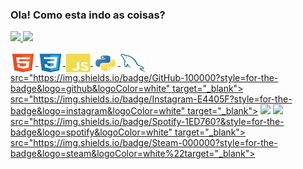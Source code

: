 ### Ola! Como esta indo as coisas? 


<!--
**lucianosavi/lucianosavi** is a ✨ _special_ ✨ repository because its `README.md` (this file) appears on your GitHub profile.

Here are some ideas to get you started:

- 🔭 Foursys
- 🌱 Cursando ADS
- 👯 I’m looking to collaborate on ...
- 🤔 I’m looking for help with ...
- 💬 Qualquer coisa, se não souber, nós achamos a resposta
- 📫 https://www.linkedin.com/in/luciano-louren%C3%A7o-savi-53aa4b89/
      https://www.facebook.com/luciano.lourencosavi/
- 😄 Pronouns: ...
- ⚡ Fun fact: ...
--><div>
<a href="https://github.com/DanielsOfficial0102">
<img height="160em" src="https://github-readme-stats.vercel.app/api?username=lucianosavi&show_icons=true&theme=radical&include_all_commits=true&count_private=true"/>
<img height="160em" src="https://github-readme-stats.vercel.app/api/top-langs/?username=lucianosavi&layout=compact&langs_count=7&theme=radical"/>
</div>
<div style="display: inline_block"><br>   
<img align="center" alt="Daniel-HTML" height="30" width="40" src="https://raw.githubusercontent.com/devicons/devicon/master/icons/html5/html5-original.svg">
<img align="center" alt="Daniel-CSS" height="30" width="40" src="https://raw.githubusercontent.com/devicons/devicon/master/icons/css3/css3-original.svg">
<img align="center" alt="Daniel-Js" height="30" width="40" src="https://raw.githubusercontent.com/devicons/devicon/master/icons/javascript/javascript-plain.svg">
<img align="center" alt="Daniel-Python" height="30" width="40" src="https://raw.githubusercontent.com/devicons/devicon/master/icons/python/python-original.svg">
<img align="center" alt="Daniel-Python" height="30" width="40" src="https://raw.githubusercontent.com/devicons/devicon/master/icons/mysql/mysql-original.svg">
</div>
<div>
<a href = "https://github.com/lucianosavi"> src="https://img.shields.io/badge/GitHub-100000?style=for-the-badge&logo=github&logoColor=white"
target="_blank"></a>
<a href = "https://www.instagram.com/lourencosavi/"> src="https://img.shields.io/badge/Instagram-E4405F?style=for-the-badge&logo=instagram&logoColor=white"
target="_blank"></a>
<a href="https://www.linkedin.com/in/luciano-louren%C3%A7o-savi-53aa4b89/" target="_blank"><img src="https://img.shields.io/badge/-LinkedIn-%230077B5?style=for-the-badge&logo=linkedin&logoColor=white"
target="_blank"></a>
<a href = "https://www.facebook.com/luciano.lourencosavi/"><img src="https://img.shields.io/badge/Microsoft_Outlook-0078D4?style=for-the-badge&logo=microsoft-outlook&logoColor=white"
target="_blank"></a>
<a href = "https://open.spotify.com/playlist/37i9dQZF1EUMDoJuT8yJsl?si=cbbf2c178b7c4c54"> src="https://img.shields.io/badge/Spotify-1ED760?&style=for-the-badge&logo=spotify&logoColor=white"
target="_blank"></a>
<a href = "https://steamcommunity.com/profiles/76561198135147597"> src="https://img.shields.io/badge/Steam-000000?style=for-the-badge&logo=steam&logoColor=white%22target="_blank"></a>
 </div>
